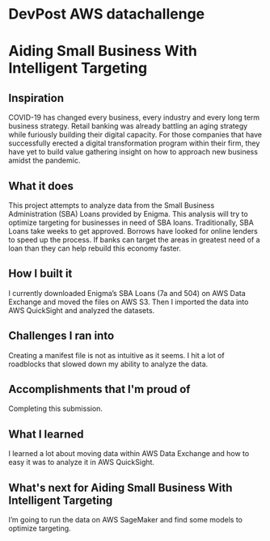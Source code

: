# DevPost AWS datachallenge
# Aiding Small Business With Intelligent Targeting

## Inspiration
COVID-19 has changed every business, every industry and every long term business strategy. Retail banking was already battling an aging strategy while furiously building their digital capacity. For those companies that have successfully erected a digital transformation program within their firm, they have yet to build value gathering insight on how to approach new business amidst the pandemic. 

## What it does
This project attempts to analyze data from the Small Business Administration (SBA) Loans provided by Enigma. This analysis will try to optimize targeting for businesses in need of SBA loans. Traditionally, SBA Loans take weeks to get approved. Borrows have looked for online lenders to speed up the process. If banks can target the areas in greatest need of a loan than they can help rebuild this economy faster. 

## How I built it
I currently downloaded Enigma’s SBA Loans (7a and 504) on AWS Data Exchange and moved the files on AWS S3. Then I imported the data into AWS QuickSight and analyzed the datasets. 

## Challenges I ran into
Creating a manifest file is not as intuitive as it seems. I hit a lot of roadblocks that slowed down my ability to analyze the data. 

## Accomplishments that I'm proud of
Completing this submission. 

## What I learned
I learned a lot about moving data within AWS Data Exchange and how to easy it was to analyze it in AWS QuickSight. 

## What's next for Aiding Small Business With Intelligent Targeting
I’m going to run the data on AWS SageMaker and find some models to optimize targeting. 
